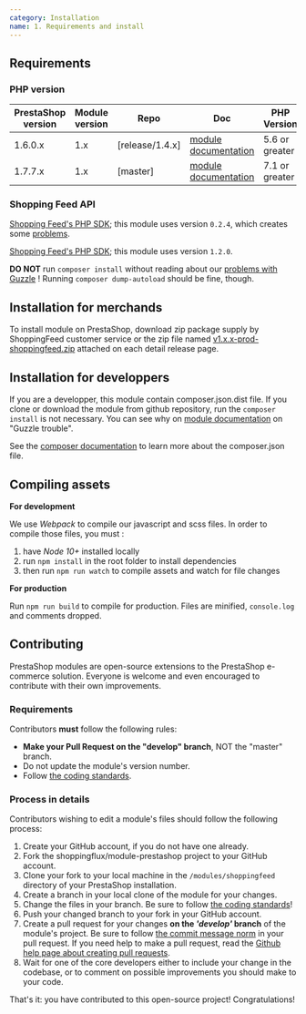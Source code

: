 ```yaml
---
category: Installation
name: 1. Requirements and install
---
```



## Requirements

### PHP version

| PrestaShop version | Module version |  Repo               | Doc                |  PHP Version |
|--------------------|----------------|---------------------|--------------------|--------------|
| 1.6.0.x            | 1.x            |  [release/1.4.x]    | [module documentation][module-doc] |   5.6 or greater    |
| 1.7.7.x            | 1.x            |  [master]           | [module documentation][module-doc] |   7.1 or greater    |



### Shopping Feed API

[Shopping Feed's PHP SDK](https://github.com/shoppingflux/php-sdk); this module
uses version `0.2.4`, which creates some [problems](/#2-problem-guzzle-trouble).

[Shopping Feed's PHP SDK](https://github.com/shoppingflux/php-feed-generator); this module
uses version `1.2.0`.


**DO NOT** run `composer install` without reading about our [problems with
Guzzle](/#2-problem-guzzle-trouble) !
Running `composer dump-autoload` should be fine, though.

## Installation for merchands

To install module on PrestaShop, download zip package supply by ShoppingFeed customer service or the zip file
named [v1.x.x-prod-shoppingfeed.zip](https://github.com/shoppingflux/module-prestashop/tags) attached on each detail release page.

## Installation for developpers

If you are a developper, this module contain composer.json.dist file. If you clone or download the module from github
repository, run the ```composer install``` is not necessary. You can see why on [module documentation][module-doc] on "Guzzle trouble".

See the [composer documentation][composer-doc] to learn more about the composer.json file.

## Compiling assets
**For development**

We use _Webpack_ to compile our javascript and scss files.
In order to compile those files, you must :
1. have _Node 10+_ installed locally
2. run `npm install` in the root folder to install dependencies
3. then run `npm run watch` to compile assets and watch for file changes

**For production**

Run `npm run build` to compile for production.
Files are minified, `console.log` and comments dropped.

## Contributing

PrestaShop modules are open-source extensions to the PrestaShop e-commerce solution. Everyone is welcome and even encouraged to contribute with their own improvements.

### Requirements

Contributors **must** follow the following rules:

* **Make your Pull Request on the "develop" branch**, NOT the "master" branch.
* Do not update the module's version number.
* Follow [the coding standards][1].

### Process in details

Contributors wishing to edit a module's files should follow the following process:

1. Create your GitHub account, if you do not have one already.
2. Fork the shoppingflux/module-prestashop project to your GitHub account.
3. Clone your fork to your local machine in the ```/modules/shoppingfeed``` directory of your PrestaShop installation.
4. Create a branch in your local clone of the module for your changes.
5. Change the files in your branch. Be sure to follow [the coding standards][1]!
6. Push your changed branch to your fork in your GitHub account.
7. Create a pull request for your changes **on the _'develop'_ branch** of the module's project. Be sure to follow [the commit message norm][2] in your pull request. If you need help to make a pull request, read the [Github help page about creating pull requests][3].
8. Wait for one of the core developers either to include your change in the codebase, or to comment on possible improvements you should make to your code.

That's it: you have contributed to this open-source project! Congratulations!

[1]: https://devdocs.prestashop.com/1.7/development/coding-standards/
[2]: http://doc.prestashop.com/display/PS16/How+to+write+a+commit+message
[3]: https://help.github.com/articles/using-pull-requests
[composer-doc]: https://getcomposer.org/doc/04-schema.md
[module-doc]: https://docs.202-ecommerce.com/shoppingfeed/
